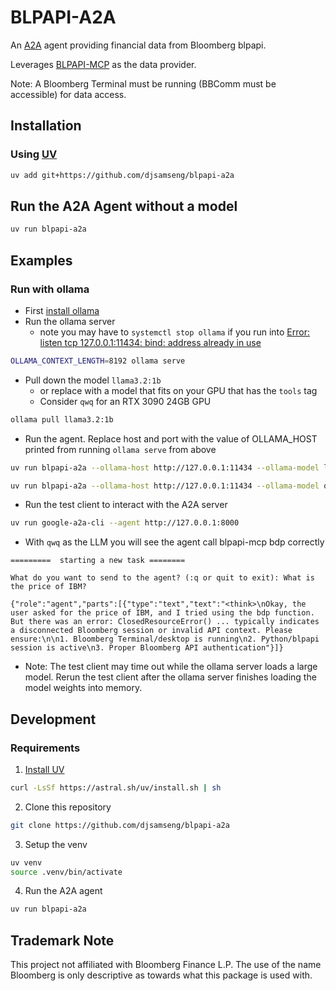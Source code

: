 # BLPAPI-A2A

An [A2A](https://github.com/google/A2A) agent providing financial data from Bloomberg blpapi.

Leverages [BLPAPI-MCP](https://github.com/djsamseng/blpapi-mcp) as the data provider.

Note: A Bloomberg Terminal must be running (BBComm must be accessible) for data access.

## Installation
### Using [UV](https://docs.astral.sh/uv/getting-started/installation/)

```bash
uv add git+https://github.com/djsamseng/blpapi-a2a
```

## Run the A2A Agent without a model
```bash
uv run blpapi-a2a
```

## Examples
### Run with ollama
- First [install ollama](https://ollama.com/download)
- Run the ollama server
  - note you may have to `systemctl stop ollama` if you run into [Error: listen tcp 127.0.0.1:11434: bind: address already in use](https://github.com/ollama/ollama/issues/707#issuecomment-1752096265)
```bash
OLLAMA_CONTEXT_LENGTH=8192 ollama serve
```
- Pull down the model `llama3.2:1b`
  - or replace with a model that fits on your GPU that has the `tools` tag
  - Consider `qwq` for an RTX 3090 24GB GPU
```bash
ollama pull llama3.2:1b
```
- Run the agent. Replace host and port with the value of OLLAMA_HOST printed from running `ollama serve` from above
```bash
uv run blpapi-a2a --ollama-host http://127.0.0.1:11434 --ollama-model llama3.2:1b
```
```bash
uv run blpapi-a2a --ollama-host http://127.0.0.1:11434 --ollama-model qwq
```
- Run the test client to interact with the A2A server
```bash
uv run google-a2a-cli --agent http://127.0.0.1:8000
```
- With `qwq` as the LLM you will see the agent call blpapi-mcp bdp correctly
```
=========  starting a new task ========

What do you want to send to the agent? (:q or quit to exit): What is the price of IBM?

{"role":"agent","parts":[{"type":"text","text":"<think>\nOkay, the user asked for the price of IBM, and I tried using the bdp function. But there was an error: ClosedResourceError() ... typically indicates a disconnected Bloomberg session or invalid API context. Please ensure:\n\n1. Bloomberg Terminal/desktop is running\n2. Python/blpapi session is active\n3. Proper Bloomberg API authentication"}]}
```
- Note: The test client may time out while the ollama server loads a large model. Rerun the test client after the ollama server finishes loading the model weights into memory.



## Development
### Requirements
1. [Install UV](https://docs.astral.sh/uv/getting-started/installation/)
```bash
curl -LsSf https://astral.sh/uv/install.sh | sh
```
2. Clone this repository
```bash
git clone https://github.com/djsamseng/blpapi-a2a
```
3. Setup the venv
```bash
uv venv
source .venv/bin/activate
```
4. Run the A2A agent
```bash
uv run blpapi-a2a
```

## Trademark Note
This project not affiliated with Bloomberg Finance L.P. The use of the name Bloomberg is only descriptive as towards what this package is used with.
